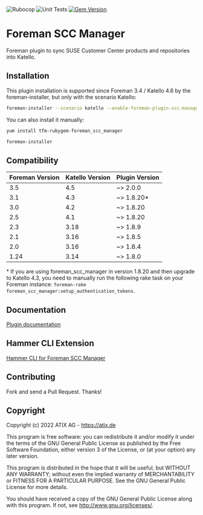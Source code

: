 ![Rubocop](https://github.com/ATIX-AG/foreman_scc_manager/actions/workflows/rubocop.yaml/badge.svg)
![Unit Tests](https://github.com/ATIX-AG/foreman_scc_manager/actions/workflows/unit_tests.yaml/badge.svg)
[![Gem Version](https://badge.fury.io/rb/foreman_scc_manager.svg)](https://badge.fury.io/rb/foreman_scc_manager)

# Foreman SCC Manager

Foreman plugin to sync SUSE Customer Center products and repositories into Katello.

## Installation

This plugin installation is supported since Foreman 3.4 / Katello 4.6 by the foreman-installer, but only with the scenario Katello:

```sh
foreman-installer --scenario katello --enable-foreman-plugin-scc-manager
```

You can also install it manually:

```sh
yum install tfm-rubygem-foreman_scc_manager

foreman-installer
```

## Compatibility

| Foreman Version | Katello Version | Plugin Version |
| --------------- | --------------- | -------------- |
| 3.5             | 4.5             | ~> 2.0.0       |
| 3.1             | 4.3             | ~> 1.8.20\*    |
| 3.0             | 4.2             | ~> 1.8.20      |
| 2.5             | 4.1             | ~> 1.8.20      |
| 2.3             | 3.18            | ~> 1.8.9       |
| 2.1             | 3.16            | ~> 1.8.5       |
| 2.0             | 3.16            | ~> 1.8.4       |
| 1.24            | 3.14            | ~> 1.8.0       |

\* If you are using foreman_scc_manager in version 1.8.20 and then upgrade to Katello 4.3, you need to manually run the following rake task on your Foreman instance: `foreman-rake foreman_scc_manager:setup_authentication_tokens`.

## Documentation

[Plugin documentation](https://docs.orcharhino.com/or/docs/sources/usage_guides/managing_sles_systems_guide.html#mssg_installing_the_scc_manager_plugin)

## Hammer CLI Extension

[Hammer CLI for Foreman SCC Manager](https://github.com/ATIX-AG/hammer-cli-foreman-scc-manager)

## Contributing

Fork and send a Pull Request. Thanks!

## Copyright

Copyright (c) 2022 ATIX AG - https://atix.de

This program is free software: you can redistribute it and/or modify
it under the terms of the GNU General Public License as published by
the Free Software Foundation, either version 3 of the License, or
(at your option) any later version.

This program is distributed in the hope that it will be useful,
but WITHOUT ANY WARRANTY; without even the implied warranty of
MERCHANTABILITY or FITNESS FOR A PARTICULAR PURPOSE.  See the
GNU General Public License for more details.

You should have received a copy of the GNU General Public License
along with this program.  If not, see <http://www.gnu.org/licenses/>.

